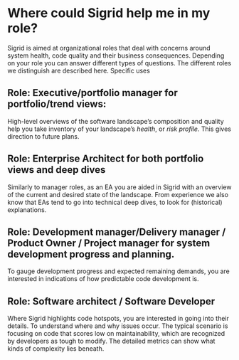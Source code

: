 # Where could Sigrid help me in my role?

Sigrid is aimed at organizational roles that deal with concerns around system health, code quality and their business consequences. Depending on your role you can answer different types of questions. The different roles we distinguish are described here. Specific uses

## Role: Executive/portfolio manager for portfolio/trend views: 
High-level overviews of the software landscape’s composition and quality help you take inventory of your landscape’s *health*, or *risk profile*. This gives direction to future plans. 

## Role: Enterprise Architect for both portfolio views and deep dives
Similarly to manager roles, as an EA you are aided in Sigrid with an overview of the current and desired state of the landscape. From experience we also know that EAs tend to go into technical deep dives, to look for (historical) explanations. 

## Role: Development manager/Delivery manager / Product Owner / Project manager for system development progress and planning.
To gauge development progress and expected remaining demands, you are interested in indications of how predictable code development is.

## Role: Software architect / Software Developer 
Where Sigrid highlights code hotspots, you are interested in going into their details. To understand where and why issues occur. The typical scenario is focusing on code that scores low on maintainability, which are recognized by developers as tough to modify. The detailed metrics can show what kinds of complexity lies beneath.




